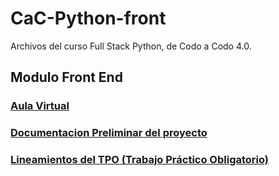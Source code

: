 # CaC-Python-front
Archivos del curso Full Stack Python, de Codo a Codo 4.0. 

## Modulo Front End

### <a href="https://aulasvirtuales.bue.edu.ar">Aula Virtual</a>

### <a href="/Documentación Preliminar de un Proyecto Web - TPO.pdf">Documentacion Preliminar del proyecto</a>
### <a href="/TPO Desarrollo Web HTML CSS JS - AGOSTO 2023.pdf">Lineamientos del TPO (Trabajo Práctico Obligatorio)</a>
